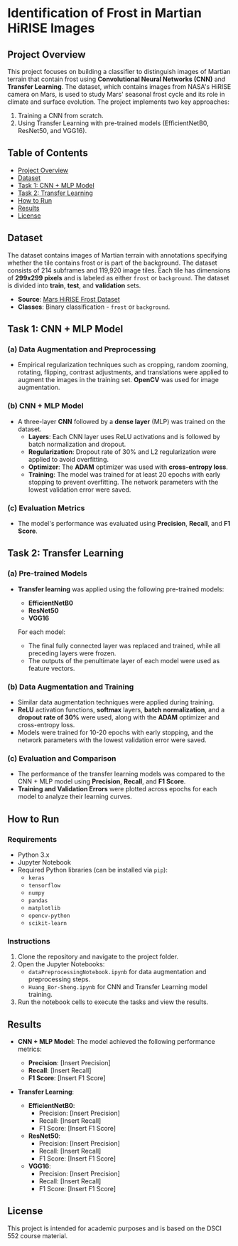 # Identification of Frost in Martian HiRISE Images

## Project Overview

This project focuses on building a classifier to distinguish images of Martian terrain that contain frost using **Convolutional Neural Networks (CNN)** and **Transfer Learning**. The dataset, which contains images from NASA's HiRISE camera on Mars, is used to study Mars' seasonal frost cycle and its role in climate and surface evolution. The project implements two key approaches:
1. Training a CNN from scratch.
2. Using Transfer Learning with pre-trained models (EfficientNetB0, ResNet50, and VGG16).

## Table of Contents

- [Project Overview](#project-overview)
- [Dataset](#dataset)
- [Task 1: CNN + MLP Model](#task-1-cnn--mlp-model)
- [Task 2: Transfer Learning](#task-2-transfer-learning)
- [How to Run](#how-to-run)
- [Results](#results)
- [License](#license)

## Dataset

The dataset contains images of Martian terrain with annotations specifying whether the tile contains frost or is part of the background. The dataset consists of 214 subframes and 119,920 image tiles. Each tile has dimensions of **299x299 pixels** and is labeled as either `frost` or `background`. The dataset is divided into **train**, **test**, and **validation** sets.

- **Source**: [Mars HiRISE Frost Dataset](https://dataverse.jpl.nasa.gov/dataset.xhtml?persistentId=doi:10.48577/jpl.QJ9PYA)
- **Classes**: Binary classification - `frost` or `background`.

## Task 1: CNN + MLP Model

### (a) Data Augmentation and Preprocessing
- Empirical regularization techniques such as cropping, random zooming, rotating, flipping, contrast adjustments, and translations were applied to augment the images in the training set. **OpenCV** was used for image augmentation.

### (b) CNN + MLP Model
- A three-layer **CNN** followed by a **dense layer** (MLP) was trained on the dataset.
  - **Layers**: Each CNN layer uses ReLU activations and is followed by batch normalization and dropout.
  - **Regularization**: Dropout rate of 30% and L2 regularization were applied to avoid overfitting.
  - **Optimizer**: The **ADAM** optimizer was used with **cross-entropy loss**.
  - **Training**: The model was trained for at least 20 epochs with early stopping to prevent overfitting. The network parameters with the lowest validation error were saved.
  
### (c) Evaluation Metrics
- The model's performance was evaluated using **Precision**, **Recall**, and **F1 Score**.

## Task 2: Transfer Learning

### (a) Pre-trained Models
- **Transfer learning** was applied using the following pre-trained models:
  - **EfficientNetB0**
  - **ResNet50**
  - **VGG16**
  
  For each model:
  - The final fully connected layer was replaced and trained, while all preceding layers were frozen.
  - The outputs of the penultimate layer of each model were used as feature vectors.

### (b) Data Augmentation and Training
- Similar data augmentation techniques were applied during training.
- **ReLU** activation functions, **softmax** layers, **batch normalization**, and a **dropout rate of 30%** were used, along with the **ADAM** optimizer and cross-entropy loss.
- Models were trained for 10-20 epochs with early stopping, and the network parameters with the lowest validation error were saved.

### (c) Evaluation and Comparison
- The performance of the transfer learning models was compared to the CNN + MLP model using **Precision**, **Recall**, and **F1 Score**.
- **Training and Validation Errors** were plotted across epochs for each model to analyze their learning curves.

## How to Run

### Requirements

- Python 3.x
- Jupyter Notebook
- Required Python libraries (can be installed via `pip`):
  - `keras`
  - `tensorflow`
  - `numpy`
  - `pandas`
  - `matplotlib`
  - `opencv-python`
  - `scikit-learn`

### Instructions

1. Clone the repository and navigate to the project folder.
2. Open the Jupyter Notebooks:
   - `dataPreprocessingNotebook.ipynb` for data augmentation and preprocessing steps.
   - `Huang_Bor-Sheng.ipynb` for CNN and Transfer Learning model training.
3. Run the notebook cells to execute the tasks and view the results.

## Results

- **CNN + MLP Model**: The model achieved the following performance metrics:
  - **Precision**: [Insert Precision]
  - **Recall**: [Insert Recall]
  - **F1 Score**: [Insert F1 Score]

- **Transfer Learning**:
  - **EfficientNetB0**:
    - Precision: [Insert Precision]
    - Recall: [Insert Recall]
    - F1 Score: [Insert F1 Score]
  - **ResNet50**:
    - Precision: [Insert Precision]
    - Recall: [Insert Recall]
    - F1 Score: [Insert F1 Score]
  - **VGG16**:
    - Precision: [Insert Precision]
    - Recall: [Insert Recall]
    - F1 Score: [Insert F1 Score]

## License

This project is intended for academic purposes and is based on the DSCI 552 course material.

